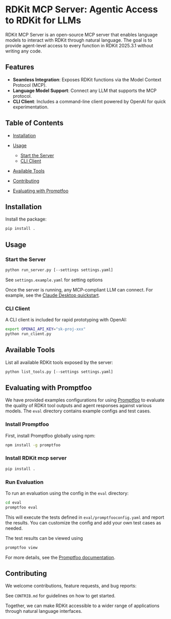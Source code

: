 # RDKit MCP Server: Agentic Access to RDKit for LLMs

RDKit MCP Server is an open-source MCP server that enables language models to interact with RDKit through natural language. The goal is to provide agent-level access to every function in RDKit 2025.3.1 without writing any code.

## Features

* **Seamless Integration**: Exposes RDKit functions via the Model Context Protocol (MCP).
* **Language Model Support**: Connect any LLM that supports the MCP protocol.
* **CLI Client**: Includes a command-line client powered by OpenAI for quick experimentation.

## Table of Contents

* [Installation](#installation)
* [Usage](#usage)

  * [Start the Server](#start-the-server)
  * [CLI Client](#cli-client)
* [Available Tools](#available-tools)
* [Contributing](#contributing)
* [Evaluating with Promptfoo](#evaluating-with-promptfoo)

## Installation

Install the package:

```bash
pip install .
```

## Usage

### Start the Server

```bash
python run_server.py [--settings settings.yaml]
```

See `settings.example.yaml` for setting options

Once the server is running, any MCP-compliant LLM can connect. For example, see the [Claude Desktop quickstart](https://modelcontextprotocol.io/quickstart/user).

### CLI Client

A CLI client is included for rapid prototyping with OpenAI:

```bash
export OPENAI_API_KEY="sk-proj-xxx"
python run_client.py
```

## Available Tools

List all available RDKit tools exposed by the server:

```bash
python list_tools.py [--settings settings.yaml]
```

## Evaluating with Promptfoo

We have provided examples configurations for using [Promptfoo](https://promptfoo.dev/) to evaluate the quality of RDKit tool outputs and agent responses against various models. The `eval` directory contains example configs and test cases.

### Install Promptfoo

First, install Promptfoo globally using npm:

```bash
npm install -g promptfoo
```

### Install RDKit mcp server
```bash
pip install .
```

### Run Evaluation

To run an evaluation using the config in the `eval` directory:

```bash
cd eval
promptfoo eval
```

This will execute the tests defined in `eval/promptfooconfig.yaml` and report the results. You can customize the config and add your own test cases as needed.

The test results can be viewed using
```bash
promptfoo view
```

For more details, see the [Promptfoo documentation](https://promptfoo.dev/docs/).

## Contributing

We welcome contributions, feature requests, and bug reports:

See `CONTRIB.md` for guidelines on how to get started.

Together, we can make RDKit accessible to a wider range of applications through natural language interfaces.

